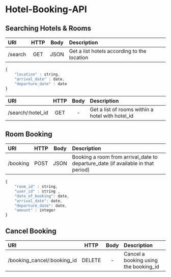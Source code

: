 # Hotel-Booking-API

## Searching Hotels & Rooms

| URI                 |  HTTP  | Body | Description                                 |
| :------------------ | :----: | :--: | :-------------------------                  |
| /search             |   GET  | JSON | Get a list hotels according to the location |

```javascript
{
    "location" : string,
    "arrival_date" : date,
    "departure_date" : date    
}
```


| URI                 |  HTTP  | Body | Description                                      |
| :------------------ | :----: | :--: | :-------------------------                       |
| /search/:hotel_id   |   GET  |   -  | Get a list of rooms within a hotel with hotel_id |




## Room Booking 

| URI                 |  HTTP  | Body | Description                                                                      |
| :------------------ | :----: | :--: | :-------------------------                                                       |
| /booking            |  POST  | JSON | Booking a room from arrival_date to departure_date (if available in that period) |

```javascript
{
    "room_id" : string,
    "user_id" : string ,
    "date_of_booking": date,
    "arrival_date": date,
    "departure_date": date,
    "amount" : integer
}
```



## Cancel Booking

| URI                         |  HTTP  | Body | Description                                        |
| :------------------         | :----: | :--: | :-------------------------                         |
| /booking_cancel/:booking_id | DELETE |   -  | Cancel a booking using the booking_id              |


